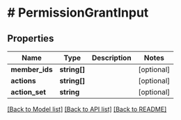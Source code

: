 # # PermissionGrantInput

## Properties

Name | Type | Description | Notes
------------ | ------------- | ------------- | -------------
**member_ids** | **string[]** |  | [optional]
**actions** | **string[]** |  | [optional]
**action_set** | **string** |  | [optional]

[[Back to Model list]](../../README.md#models) [[Back to API list]](../../README.md#endpoints) [[Back to README]](../../README.md)
